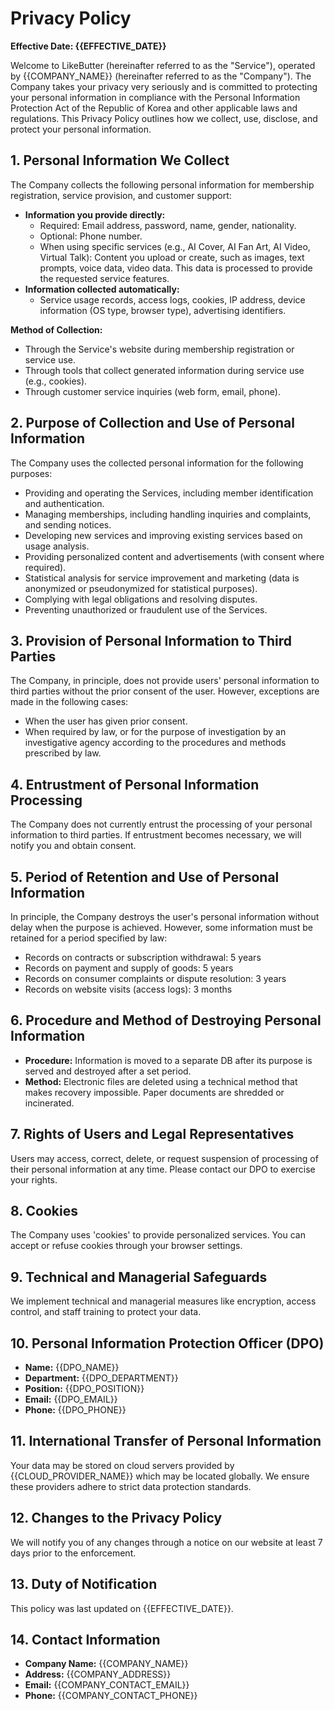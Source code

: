 # Privacy Policy

**Effective Date: {{EFFECTIVE_DATE}}**

Welcome to LikeButter (hereinafter referred to as the "Service"), operated by {{COMPANY_NAME}} (hereinafter referred to as the "Company"). The Company takes your privacy very seriously and is committed to protecting your personal information in compliance with the Personal Information Protection Act of the Republic of Korea and other applicable laws and regulations. This Privacy Policy outlines how we collect, use, disclose, and protect your personal information.

## 1. Personal Information We Collect

The Company collects the following personal information for membership registration, service provision, and customer support:

- **Information you provide directly:**
  - Required: Email address, password, name, gender, nationality.
  - Optional: Phone number.
  - When using specific services (e.g., AI Cover, AI Fan Art, AI Video, Virtual Talk): Content you upload or create, such as images, text prompts, voice data, video data. This data is processed to provide the requested service features.
- **Information collected automatically:**
  - Service usage records, access logs, cookies, IP address, device information (OS type, browser type), advertising identifiers.

**Method of Collection:**

- Through the Service's website during membership registration or service use.
- Through tools that collect generated information during service use (e.g., cookies).
- Through customer service inquiries (web form, email, phone).

## 2. Purpose of Collection and Use of Personal Information

The Company uses the collected personal information for the following purposes:

- Providing and operating the Services, including member identification and authentication.
- Managing memberships, including handling inquiries and complaints, and sending notices.
- Developing new services and improving existing services based on usage analysis.
- Providing personalized content and advertisements (with consent where required).
- Statistical analysis for service improvement and marketing (data is anonymized or pseudonymized for statistical purposes).
- Complying with legal obligations and resolving disputes.
- Preventing unauthorized or fraudulent use of the Services.

## 3. Provision of Personal Information to Third Parties

The Company, in principle, does not provide users' personal information to third parties without the prior consent of the user. However, exceptions are made in the following cases:

- When the user has given prior consent.
- When required by law, or for the purpose of investigation by an investigative agency according to the procedures and methods prescribed by law.

## 4. Entrustment of Personal Information Processing

The Company does not currently entrust the processing of your personal information to third parties. If entrustment becomes necessary, we will notify you and obtain consent.

## 5. Period of Retention and Use of Personal Information

In principle, the Company destroys the user's personal information without delay when the purpose is achieved. However, some information must be retained for a period specified by law:

- Records on contracts or subscription withdrawal: 5 years
- Records on payment and supply of goods: 5 years
- Records on consumer complaints or dispute resolution: 3 years
- Records on website visits (access logs): 3 months

## 6. Procedure and Method of Destroying Personal Information

- **Procedure:** Information is moved to a separate DB after its purpose is served and destroyed after a set period.
- **Method:** Electronic files are deleted using a technical method that makes recovery impossible. Paper documents are shredded or incinerated.

## 7. Rights of Users and Legal Representatives

Users may access, correct, delete, or request suspension of processing of their personal information at any time. Please contact our DPO to exercise your rights.

## 8. Cookies

The Company uses 'cookies' to provide personalized services. You can accept or refuse cookies through your browser settings.

## 9. Technical and Managerial Safeguards

We implement technical and managerial measures like encryption, access control, and staff training to protect your data.

## 10. Personal Information Protection Officer (DPO)

- **Name:** {{DPO_NAME}}
- **Department:** {{DPO_DEPARTMENT}}
- **Position:** {{DPO_POSITION}}
- **Email:** {{DPO_EMAIL}}
- **Phone:** {{DPO_PHONE}}

## 11. International Transfer of Personal Information

Your data may be stored on cloud servers provided by {{CLOUD_PROVIDER_NAME}} which may be located globally. We ensure these providers adhere to strict data protection standards.

## 12. Changes to the Privacy Policy

We will notify you of any changes through a notice on our website at least 7 days prior to the enforcement.

## 13. Duty of Notification

This policy was last updated on {{EFFECTIVE_DATE}}.

## 14. Contact Information

- **Company Name:** {{COMPANY_NAME}}
- **Address:** {{COMPANY_ADDRESS}}
- **Email:** {{COMPANY_CONTACT_EMAIL}}
- **Phone:** {{COMPANY_CONTACT_PHONE}}
